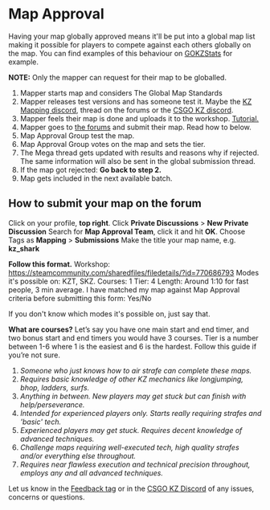 # Map Approval

Having your map globally approved means it'll be put into a global map list making it possible for players to compete against each others globally on the map. You can find examples of this behaviour on [GOKZStats](https://gokzstats.com) for example.

**NOTE:** Only the mapper can request for their map to be globalled.

1. Mapper starts map and considers <a :href="$withBase('/map/rules')">The Global Map Standards</a>
2. Mapper releases test versions and has someone test it. Maybe the [KZ Mapping discord](https://discord.gg/uuxesuC), thread on the forums or the [CSGO KZ discord](https://discord.gg/csgokz).
3. Mapper feels their map is done and uploads it to the workshop. [Tutorial.](https://www.youtube.com/watch?v=8_OWul0E4dY)
4. Mapper goes to [the forums](http://forum.gokz.org) and submit their map. Read how to below.
5. Map Approval Group test the map.
6. Map Approval Group votes on the map and sets the tier.
7. The Mega thread gets updated with results and reasons why if rejected. The same information will also be sent in the global submission thread.
8. If the map got rejected: **Go back to step 2.**
9. Map gets included in the next available batch.

## How to submit your map on the forum
Click on your profile, **top right**.
Click **Private Discussions** > **New Private Discussion**
Search for **Map Approval Team**, click it and hit **OK**.
Choose Tags as **Mapping** > **Submissions**
Make the title your map name, e.g. **kz_shark**

**Follow this format.**
Workshop: https://steamcommunity.com/sharedfiles/filedetails/?id=770686793
Modes it's possible on: KZT, SKZ.
Courses: 1
Tier: 4
Length: Around 1:10 for fast people, 3 min average.
I have matched my map against Map Approval criteria before submitting this form: Yes/No

If you don't know which modes it's possible on, just say that.


**What are courses?**
Let’s say you have one main start and end timer, and two bonus start and end timers you would have 3 courses.
Tier is a number between 1-6 where 1 is the easiest and 6 is the hardest. Follow this guide if you’re not sure.

1. _Someone who just knows how to air strafe can complete these maps._
2. _Requires basic knowledge of other KZ mechanics like longjumping, bhop, ladders, surfs._
3. _Anything in between. New players may get stuck but can finish with help/perseverance._
4. _Intended for experienced players only. Starts really requiring strafes and 'basic' tech._
5. _Experienced players may get stuck. Requires decent knowledge of advanced techniques._
6. _Challenge maps requiring well-executed tech, high quality strafes and/or everything else throughout._
7. _Requires near flawless execution and technical precision throughout, employs any and all advanced techniques._

Let us know in the [Feedback tag](https://forum.gokz.org/t/fb) or in the [CSGO KZ Discord](https://discord.gg/csgokz) of any issues, concerns or questions.